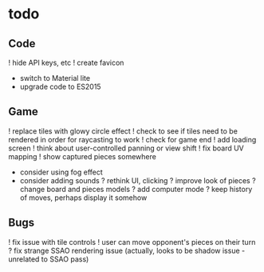 # todo

## Code
! hide API keys, etc
! create favicon
- switch to Material lite
- upgrade code to ES2015

## Game
! replace tiles with glowy circle effect
! check to see if tiles need to be rendered in order for raycasting to work
! check for game end
! add loading screen
! think about user-controlled panning or view shift
! fix board UV mapping
! show captured pieces somewhere
- consider using fog effect
- consider adding sounds
? rethink UI, clicking
? improve look of pieces
? change board and pieces models
? add computer mode
? keep history of moves, perhaps display it somehow

## Bugs
! fix issue with tile controls
! user can move opponent's pieces on their turn
? fix strange SSAO rendering issue (actually, looks to be shadow issue - unrelated to SSAO pass)
